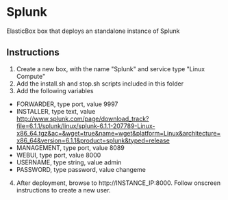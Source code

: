 Splunk
=====

ElasticBox box that deploys an standalone instance of Splunk

Instructions
---
1. Create a new box, with the name "Splunk" and service type "Linux Compute"
2. Add the install.sh and stop.sh scripts included in this folder
3. Add the following variables
  + FORWARDER, type port, value 9997
  + INSTALLER, type text, value http://www.splunk.com/page/download_track?file=6.1.1/splunk/linux/splunk-6.1.1-207789-Linux-x86_64.tgz&ac=&wget=true&name=wget&platform=Linux&architecture=x86_64&version=6.1.1&product=splunk&typed=release
  + MANAGEMENT, type port, value 8089
  + WEBUI, type port, value 8000
  + USERNAME, type string, value admin
  + PASSWORD, type password, value changeme
4. After deployment, browse to http://INSTANCE_IP:8000. Follow onscreen instructions to create a new user.
